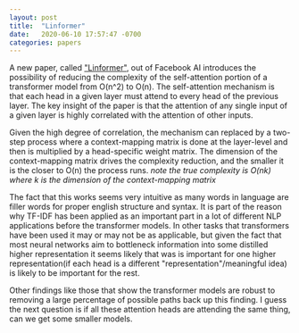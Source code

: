 ```yaml
---
layout: post
title:  "Linformer"
date:   2020-06-10 17:57:47 -0700
categories: papers
---
```


A new paper, called ["Linformer"][Linformer], out of Facebook AI introduces the possibility of reducing the complexity of the self-attention portion of a transformer model from O(n^2) to O(n). The self-attention mechanism is that each head in a given layer must attend to every head of the previous layer. The key insight of the paper is that the attention of any single input of a given layer is highly correlated with the attention of other inputs. 

Given the high degree of correlation, the mechanism can replaced by a two-step process where a context-mapping matrix is done at the layer-level and then is multiplied by a head-specific weight matrix. The dimension of the context-mapping matrix drives the complexity reduction, and the smaller it is the closer to O(n) the process runs. *note the true complexity is O(nk) where k is the dimension of the context-mapping matrix*

The fact that this works seems very intuitive as many words in language are filler words for proper english structure and syntax. It is part of the reason why TF-IDF has been applied as an important part in a lot of different NLP applications before the transformer models. In other tasks that transformers have been used it may or may not be as applicable, but given the fact that most neural networks aim to bottleneck information into some distilled higher representation it seems likely that was is important for one higher representation(if each head is a different "representation"/meaningful idea) is likely to be important for the rest.

Other findings like those that show the transformer models are robust to removing a large percentage of possible paths back up this finding. I guess the next question is if all these attention heads are attending the same thing, can we get some smaller models.


[Linformer]: https://arxiv.org/pdf/2006.04768v1.pdf
